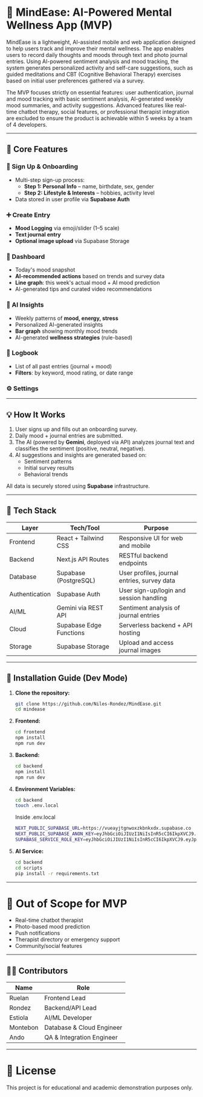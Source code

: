 # 🧠 MindEase: AI-Powered Mental Wellness App (MVP)

MindEase is a lightweight, AI-assisted mobile and web application designed to help users track and improve their mental wellness. The app enables users to record daily thoughts and moods through text and photo journal entries. Using AI-powered sentiment analysis and mood tracking, the system generates personalized activity and self-care suggestions, such as guided meditations and CBT (Cognitive Behavioral Therapy) exercises based on initial user preferences gathered via a survey.

The MVP focuses strictly on essential features: user authentication, journal and mood tracking with basic sentiment analysis, AI-generated weekly mood summaries, and activity suggestions. Advanced features like real-time chatbot therapy, social features, or professional therapist integration are excluded to ensure the product is achievable within 5 weeks by a team of 4 developers.

---

## 📱 Core Features

### 🔐 Sign Up & Onboarding
- Multi-step sign-up process:
  - **Step 1: Personal Info** – name, birthdate, sex, gender
  - **Step 2: Lifestyle & Interests** – hobbies, activity level 
- Data stored in user profile via **Supabase Auth**

### ➕ Create Entry
- **Mood Logging** via emoji/slider (1–5 scale)
- **Text journal entry**
- **Optional image upload** via Supabase Storage

### 🏡 Dashboard
- Today's mood snapshot
- **AI-recommended actions** based on trends and survey data
- **Line graph**: this week's actual mood + AI mood prediction
- AI-generated tips and curated video recommendations

### 🤖 AI Insights
- Weekly patterns of **mood, energy, stress**
- Personalized AI-generated insights
- **Bar graph** showing monthly mood trends
- AI-generated **wellness strategies** (rule-based)

### 📘 Logbook
- List of all past entries (journal + mood)
- **Filters**: by keyword, mood rating, or date range

### ⚙️ Settings

---

## 💡 How It Works

1. User signs up and fills out an onboarding survey.
2. Daily mood + journal entries are submitted.
3. The AI (powered by **Gemini**, deployed via API) analyzes journal text and classifies the sentiment (positive, neutral, negative).
4. AI suggestions and insights are generated based on:
   - Sentiment patterns
   - Initial survey results
   - Behavioral trends

All data is securely stored using **Supabase** infrastructure.

---

## 🧰 Tech Stack

| Layer       | Tech/Tool                     | Purpose                                      |
|-------------|-------------------------------|----------------------------------------------|
| Frontend    | React + Tailwind CSS          | Responsive UI for web and mobile             |
| Backend     | Next.js API Routes            | RESTful backend endpoints                    |
| Database    | Supabase (PostgreSQL)         | User profiles, journal entries, survey data  |
| Authentication | Supabase Auth             | User sign-up/login and session handling      |
| AI/ML       | Gemini via REST API           | Sentiment analysis of journal entries        |
| Cloud       | Supabase Edge Functions       | Serverless backend + API hosting             |
| Storage     | Supabase Storage              | Upload and access journal images             |

---

## 🚀 Installation Guide (Dev Mode)

1. **Clone the repository:**
   ```bash
   git clone https://github.com/Niles-Rondez/MindEase.git
   cd mindease
   
2. **Frontend:**
   ```bash
   cd frontend
   npm install
   npm run dev
   
3. **Backend:**
   ```bash
   cd backend
   npm install
   npm run dev

4. **Environment Variables:**
   ```bash
   cd backend
   touch .env.local
   ```
   Inside .env.local
   ```bash
   NEXT_PUBLIC_SUPABASE_URL=https://vueayjtgnwoxzkbnkxdx.supabase.co
   NEXT_PUBLIC_SUPABASE_ANON_KEY=eyJhbGciOiJIUzI1NiIsInR5cCI6IkpXVCJ9.eyJpc3MiOiJzdXBhYmFzZSIsInJlZiI6InZ1ZWF5anRnbndveHprYm5reGR4Iiwicm9sZSI6ImFub24iLCJpYXQiOjE3NTA3Njg0MTAsImV4cCI6MjA2NjM0NDQxMH0.qjqzNIkfpTp6JyRd60C7sEoLzz0Kw6t8Te1j8kGr0VE
   SUPABASE_SERVICE_ROLE_KEY=eyJhbGciOiJIUzI1NiIsInR5cCI6IkpXVCJ9.eyJpc3MiOiJzdXBhYmFzZSIsInJlZiI6InZ1ZWF5anRnbndveHprYm5reGR4Iiwicm9sZSI6InNlcnZpY2Vfcm9sZSIsImlhdCI6MTc1MDc2ODQxMCwiZXhwIjoyMDY2MzQ0NDEwfQ.X0gOmstcLhDYNhhLaX58VLIRM2tnaKJ_T-Y2_n0Qz38
   ```
6. **AI Service:**
   ```bash
   cd backend
   cd scripts
   pip install -r requirements.txt

---

# 🚫 Out of Scope for MVP
- Real-time chatbot therapist
- Photo-based mood prediction
- Push notifications
- Therapist directory or emergency support
- Community/social features

---

## 👩‍💻 Contributors

| Name       | Role                      |
|------------|---------------------------|
| Ruelan     | Frontend Lead             |
| Rondez     | Backend/API Lead          |
| Estiola    | AI/ML Developer           |
| Montebon   | Database & Cloud Engineer |
| Ando       | QA & Integration Engineer |

---

# 📄 License
This project is for educational and academic demonstration purposes only.
